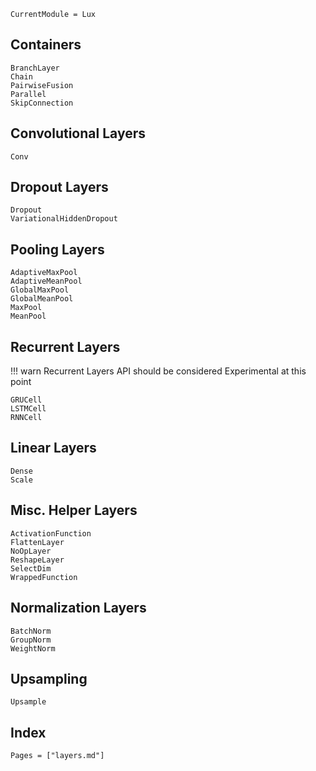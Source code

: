 ```@meta
CurrentModule = Lux
```

## Containers

```@docs
BranchLayer
Chain
PairwiseFusion
Parallel
SkipConnection
```

## Convolutional Layers

```@docs
Conv
```

## Dropout Layers

```@docs
Dropout
VariationalHiddenDropout
```

## Pooling Layers

```@docs
AdaptiveMaxPool
AdaptiveMeanPool
GlobalMaxPool
GlobalMeanPool
MaxPool
MeanPool
```

## Recurrent Layers

!!! warn
    Recurrent Layers API should be considered Experimental at this point

```@docs
GRUCell
LSTMCell
RNNCell
```

## Linear Layers

```@docs
Dense
Scale
```

## Misc. Helper Layers

```@docs
ActivationFunction
FlattenLayer
NoOpLayer
ReshapeLayer
SelectDim
WrappedFunction
```

## Normalization Layers

```@docs
BatchNorm
GroupNorm
WeightNorm
```

## Upsampling

```@docs
Upsample
```

## Index

```@index
Pages = ["layers.md"]
```
